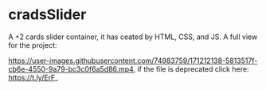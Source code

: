 # cradsSlider
A +2 cards slider container, it has ceated by HTML, CSS, and JS. A full view for the project: 

https://user-images.githubusercontent.com/74983759/171212138-5813517f-cb6e-4550-9a79-bc3c0f6a5d86.mp4, if the file is deprecated click here: https://t.ly/ErF_




